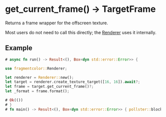 # get_current_frame() -> TargetFrame

Returns a frame wrapper for the offscreen texture.

Most users do not need to call this directly; the [Renderer](https://fragmentcolor.org/api/renderer) uses it internally.

## Example

```rust
# async fn run() -> Result<(), Box<dyn std::error::Error>> {

use fragmentcolor::Renderer;

let renderer = Renderer::new();
let target = renderer.create_texture_target([16, 16]).await?;
let frame = target.get_current_frame()?;
let _format = frame.format();

# Ok(())
# }
# fn main() -> Result<(), Box<dyn std::error::Error>> { pollster::block_on(run()) }
```
